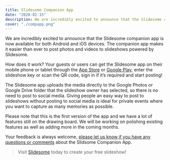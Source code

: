 ```yaml
---
title: Slidesome Companion App
date: "2020-02-15"
description: We are incredibly excited to announce that the Slidesome companion app is now available for both Android and iOS devices. The companion app makes it easier than ever to post photos and videos to slideshows powered by Slidesome.
cover: "./compapp.png"
---
```

We are incredibly excited to announce that the Slidesome companion app is now available for both Android and iOS devices. The companion app makes it easier than ever to post photos and videos to slideshows powered by Slidesome.

How does it work? Your guests or users can get the Slidesome app on their mobile phone or tablet through the [App Store](https://apps.apple.com/us/app/slidesome/id1498111136) or [Google Play](https://play.google.com/store/apps/details?id=com.slidesome.mobileapp), enter the slideshow key or scan the QR code, sign in if it’s required and start posting!

<!-- ![Slidesome companion app](./compapp.png) -->

The Slidesome app uploads the media directly to the Google Photos or Google Drive folder that the slideshow owner has selected, so there is no need to post to social media. Giving people an easy way to post to slideshows without posting to social media is ideal for private events where you want to capture as many memories as possible. 

Please note that this is the first version of the app and we have a lot of features still on the drawing board. We will be working on polishing existing features as well as adding more in the coming months.

Your feedback is always welcome, [please let us know if you have any questions or comments](https://slidesome.com/contact/) about the Slidsome Companion App.

> Visit [Slidesome](https://slidesome.com) today to create your free slideshow!
